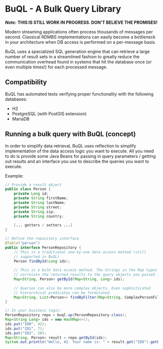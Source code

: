 # BuQL - A Bulk Query Library 
___Note:___ __THIS IS STILL WORK IN PROGRESS. DON'T BELIEVE THE PROMISES!__


Modern streaming applications often process thousands of messages per second. Classical RDMBS implementations
can easily become a bottleneck in your architecture when DB access is performed on a per-message basis.

BuQL uses a specialized SQL generation engine that can retrieve a large number of result sets in a streamlined
fashion to greatly reduce the communication overhead found in systems that hit the database once (or even 
multiple times!) for each processed message.

## Compatibility
BuQL has automated tests verifying proper functionality with the following databases:
* H2
* PostgreSQL (with PostGIS extension)
* MariaDB

## Running a bulk query with BuQL (concept)
In order to simplify data retrieval, BuQL uses reflection to simplify implementation of the data access logic
you want to execute. All you need to do is provide some Java Beans for passing in query parameters / getting
out results and an interface you use to describe the queries you want to execute. 

Example:
```java
// Provide a result object
public class Person {
    private Long id;
    private String firstName;
    private String lastName;
    private String street;
    private String zip;
    private String country;
   
    [... getters / setters ...]
}

// Define the repository interface
@Table("person")
public interface PersonRepository {
    // This is a traditional one-by-one data access method (still
    // supported in BuQL)
    Person findById(Long ids);
    
    // This is a bulk data access method. The Strings in the Map types 
    // correlate the returned results to the query objects you passed in.
    Map<String, Person> getById(Map<String, Long> ids);
    
    // Queries can also be more complex objects. Even sophisticated
    // hierarchical predicates can be formulated.
    Map<String, List<Person>> findByFilter(Map<String, ComplexPersonFilter> ids);
}

// In your business logic:
PersonRepository repo = buql.up(PersonRepository.class);
Map<String Long> ids = new HashMap<>();
ids.put("ID0", 42);
ids.put("ID1", 7);
ids.put("ID2", 10);
Map<String, Person> result = repo.getById(ids);
System.out.println("Hello, 42. Your name is: " + result.get("ID0").getFirstName());
``` 